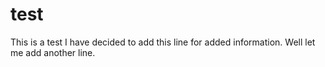 test
====

This is a test
I have decided to add this line for added information.
Well let me add another line.
